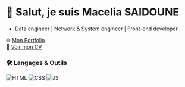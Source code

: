 # 👋 Salut, je suis Macelia SAIDOUNE
*  Data engineer | Network & System engineer |  Front-end developer  

🌐 [Mon Portfolio]( https://macelia.github.io/MACELIA_SAIDOUNE.github.io/)  
📄 [Voir mon CV](CV_MACELIA-SAIDOUNE_L1.pdf)  

### 🛠 Langages & Outils
![HTML](https://img.shields.io/badge/HTML5-orange?logo=html5)
![CSS](https://img.shields.io/badge/CSS3-blue?logo=css3)
![JS](https://img.shields.io/badge/JavaScript-yellow?logo=javascript)

